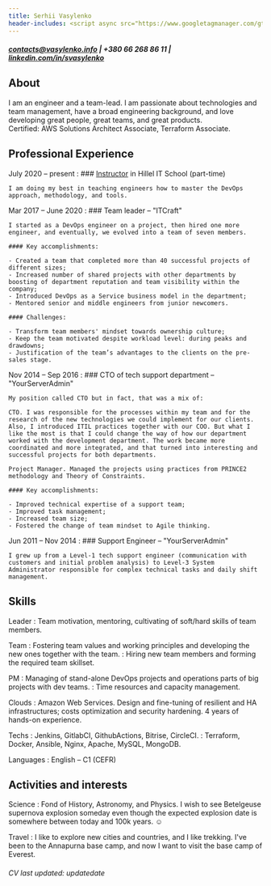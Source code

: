```yaml
---
title: Serhii Vasylenko
header-includes: <script async src="https://www.googletagmanager.com/gtag/js?id=G-GK7SE0XWGK"></script><script>window.dataLayer=window.dataLayer || []; function gtag(){dataLayer.push(arguments);}gtag('js', new Date()); gtag('config', 'G-GK7SE0XWGK');</script>
---
```

##### <contacts@vasylenko.info> | +380 66 268 86 11 | [linkedin.com/in/svasylenko](https://linkedin.com/in/svasylenko)

About
--------------------
I am an engineer and a team-lead. I am passionate about technologies and team management, have a broad engineering background, and love developing great people, great teams, and great products.\
Certified: AWS Solutions Architect Associate, Terraform Associate.


Professional Experience
--------------------
July 2020 – present
:   ### [Instructor](https://kharkiv.ithillel.ua/coaches/sergey-vasilenko) in Hillel IT School (part-time)

    I am doing my best in teaching engineers how to master the DevOps approach, methodology, and tools.
    
Mar 2017 – June 2020
:   ### Team leader – "ITCraft"

    I started as a DevOps engineer on a project, then hired one more engineer, and eventually, we evolved into a team of seven members.

    #### Key accomplishments:

    - Created a team that completed more than 40 successful projects of different sizes;
    - Increased number of shared projects with other departments by boosting of department reputation and team visibility within the company;
    - Introduced DevOps as a Service business model in the department;
    - Mentored senior and middle engineers from junior newcomers.

    #### Challenges:

    - Transform team members' mindset towards ownership culture;
    - Keep the team motivated despite workload level: during peaks and drawdowns;
    - Justification of the team’s advantages to the clients on the pre-sales stage.

Nov 2014 – Sep 2016
:   ### CTO of tech support department – "YourServerAdmin"

    My position called CTO but in fact, that was a mix of:

    CTO. I was responsible for the processes within my team and for the research of the new technologies we could implement for our clients. Also, I introduced ITIL practices together with our COO. But what I like the most is that I could change the way of how our department worked with the development department. The work became more coordinated and more integrated, and that turned into interesting and successful projects for both departments. 

    Project Manager. Managed the projects using practices from PRINCE2 methodology and Theory of Constraints.

    #### Key accomplishments:
    
    - Improved technical expertise of a support team;
    - Improved task management;
    - Increased team size;
    - Fostered the change of team mindset to Agile thinking.

Jun 2011 – Nov 2014
:   ### Support Engineer – "YourServerAdmin"

    I grew up from a Level-1 tech support engineer (communication with customers and initial problem analysis) to Level-3 System Administrator responsible for complex technical tasks and daily shift management.

Skills
----------------------------------
Leader
:   Team motivation, mentoring, cultivating of soft/hard skills of team members.

Team
:   Fostering team values and working principles and developing the new ones together with the team.
:   Hiring new team members and forming the required team skillset.

PM
:   Managing of stand-alone DevOps projects and operations parts of big projects with dev teams.
:   Time resources and capacity management.

Clouds
:   Amazon Web Services. Design and fine-tuning of resilient and HA infrastructures; costs optimization and security hardening. 4 years of hands-on experience. 

Techs
:   Jenkins, GitlabCI, GithubActions, Bitrise, CircleCI.
:   Terraform, Docker, Ansible, Nginx, Apache, MySQL, MongoDB.

Languages
:   English – C1 (CEFR)

Activities and interests
------------------------
Science 
:   Fond of History, Astronomy, and Physics. I wish to see Betelgeuse supernova explosion someday even though the expected explosion date is somewhere between today and 100k years. ☺️ 

Travel
:   I like to explore new cities and countries, and I like trekking. I've been to the Annapurna base camp, and now I want to visit the base camp of Everest.

###### CV last updated: updatedate